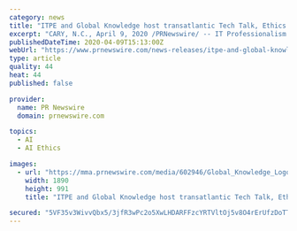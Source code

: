 ```yaml
---
category: news
title: "ITPE and Global Knowledge host transatlantic Tech Talk, Ethics and Artificial Intelligence"
excerpt: "CARY, N.C., April 9, 2020 /PRNewswire/ -- IT Professionalism Europe (ITPE) and Global Knowledge will host an online \"Tech Talk\" on Ethics and Artificial Intelligence, April 21, 2020. Dr. Anna Jobin is a researcher at ETH Zurich, with a multidisciplinary background in sociology, economics, and information management. Her research projects are ..."
publishedDateTime: 2020-04-09T15:13:00Z
webUrl: "https://www.prnewswire.com/news-releases/itpe-and-global-knowledge-host-transatlantic-tech-talk-ethics-and-artificial-intelligence-301038201.html"
type: article
quality: 44
heat: 44
published: false

provider:
  name: PR Newswire
  domain: prnewswire.com

topics:
  - AI
  - AI Ethics

images:
  - url: "https://mma.prnewswire.com/media/602946/Global_Knowledge_Logo.jpg?p=facebook"
    width: 1890
    height: 991
    title: "ITPE and Global Knowledge host transatlantic Tech Talk, Ethics and Artificial Intelligence"

secured: "5VF35v3WivvQbx5/3jfR3wPc2o5XwLHDARFFzcYRTVltOj5v8O4rErUfzDoTTnEE4C2g3DehDOQFHszMDMzhv24iP353CAOfXq6zU16Rkih67fXHfWE4NoW0L7i0RomYvx1fXnlEnF4O4bqUUpDhYULBrfTYbxUvrVYCww07dWkCb3LEvYxkg3r7Itwfv8DYyP414GgO3gPuaVCXJ6xyUNG69fvdEY8VaIYyVv+XR0JfODXjNpSpgVMPwTjfbHpZ6UU3GW2vD63KkHx/eVPS34tVwjVhY142UUWOoCnKBIB3/I0Um/qA6A0VBZuqb9UOXhuDjyHI/iAUsy9aC1l+JlvylQnCV2H3s/UxCU3HxwcsodCUNQOkAKHhQoaBkRSd4zBXp35rbHdxDntc15G5XF1xuP7CYZWC0/FIm7CwUWopZUdoUmAVn3uW1460yUM2TR3NzHV9mbT25QsPvcZVMWms+3oFunAhyxWkuVOcbwo=;PI3zfoTN7m7DlVVVh/YYHw=="
---
```


